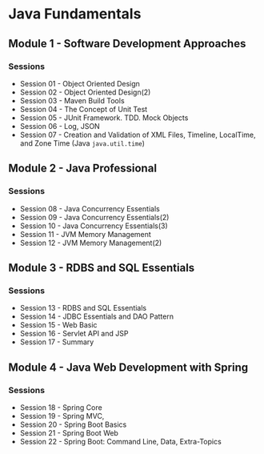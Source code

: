# Java Fundamentals

## Module 1 - Software Development Approaches

### Sessions

* Session 01 - Object Oriented Design
* Session 02 - Object Oriented Design(2)
* Session 03 - Maven Build Tools
* Session 04 - The Concept of Unit Test
* Session 05 - JUnit Framework. TDD. Mock Objects
* Session 06 - Log, JSON
* Session 07 - Creation and Validation of XML Files, Timeline, LocalTime, and Zone Time (Java `java.util.time`)

## Module 2 - Java Professional

### Sessions

* Session 08 - Java Concurrency Essentials 
* Session 09 - Java Concurrency Essentials(2) 
* Session 10 - Java Concurrency Essentials(3)
* Session 11 - JVM Memory Management
* Session 12 - JVM Memory Management(2)

## Module 3 - RDBS and SQL Essentials

### Sessions

* Session 13 - RDBS and SQL Essentials
* Session 14 - JDBC Essentials and DAO Pattern
* Session 15 - Web Basic
* Session 16 - Servlet API and JSP
* Session 17 - Summary

## Module 4 - Java Web Development with Spring

### Sessions

* Session 18 - Spring Core
* Session 19 - Spring MVC, 
* Session 20 - Spring Boot Basics
* Session 21 - Spring Boot Web
* Session 22 - Spring Boot: Command Line, Data, Extra-Topics



